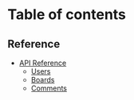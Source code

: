 # Table of contents

## Reference

* [API Reference](README.md)
  * [Users](reference/api-reference/users.md)
  * [Boards](reference/api-reference/boards.md)
  * [Comments](reference/api-reference/comments.md)
